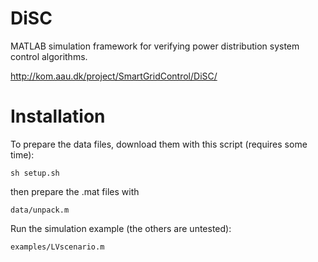 # DiSC
MATLAB simulation framework for verifying power distribution system control algorithms.

http://kom.aau.dk/project/SmartGridControl/DiSC/

# Installation

To prepare the data files, download them with this script (requires some time):

```
sh setup.sh
```

then prepare the .mat files with

```
data/unpack.m
```

Run the simulation example (the others are untested):

```
examples/LVscenario.m
```

